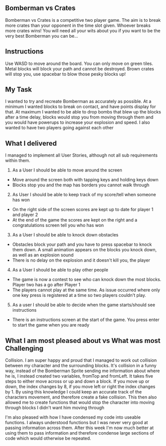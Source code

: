 ## Bomberman vs Crates

Bomberman vs Crates is a competitive two player game. The aim is to break more crates than your opponent in the time slot given. Whoever breaks more crates wins! You will need all your wits about you if you want to be the very best Bomberman you can be...

## Instructions

Use WASD to move around the board. You can only move on green tiles. Metal blocks will block your path and cannot be destroyed. Brown crates will stop you, use spacebar to blow those pesky blocks up!

## My Task

I wanted to try and recreate Bomberman as accurately as possible. At a minimum I wanted blocks to break on contact, and have points display for that. At maximum I wanted to be able to drop bombs that blew up the blocks after a time delay, blocks would stop you from moving through them and you would have powerups to increase your explosion and speed. I also wanted to have two players going against each other

## What I delivered

I managed to implement all User Stories, although not all sub requirements within them.
1. As a User I should be able to move around the screen
  * Move around the screen both with tapping keys and holding keys down
  * Blocks stop you and the map has borders you cannot walk through
2. As User I should be able to keep track of my score/tell when someone has won
  * On the right side of the screen scores are kept up to date for player 1 and player 2
  * At the end of the game the scores are kept on the right and a congratulations screen tell you who has won
3. As a User I should be able to knock down obstacles
  * Obstacles block your path and you have to press spacebar to knock them down. A small animation appears on the blocks you knock down, as well as an explosion sound
  * There is no delay on the explosion and it doesn't kill you, the player
4. As a User I should be able to play other people
 * The game is now a contest to see who can knock down the most blocks. Player two has a go after Player 1
 * The players cannot play at the same time. As issue occurred where only one key press is registered at a time so two players couldn't play.
 5. As a user I should be able to decide when the game starts/should see instructions
 * There is an instructions screen at the start of the game. You press enter to start the game when you are ready

## What I am most pleased about vs What was most Challenging

Collision. I am super happy and proud that I managed to work out collision between my character and the surrounding blocks. It's collision in a funny way, instead of the Bomberman Sprite sending me information about where he is, I instead created two variables, fromTop and fromLeft. It takes five steps to either move across or up and down a block. If you move up or down, the index changes by 8, if you move left or right the index changes by 1. By using this knowledge I could keep an accurate track of the characters movement, and therefore create a fake collision. This then also allowed me to create functions that would stop the character into moving through blocks I didn't want him moving through

I'm also pleased with how I have condensed my code into useable functions. I always understood functions but I was never very good at passing information across them. After this week I'm now much better at using them to pass information and therefore condense large sections of code which would otherwise be repeated.

